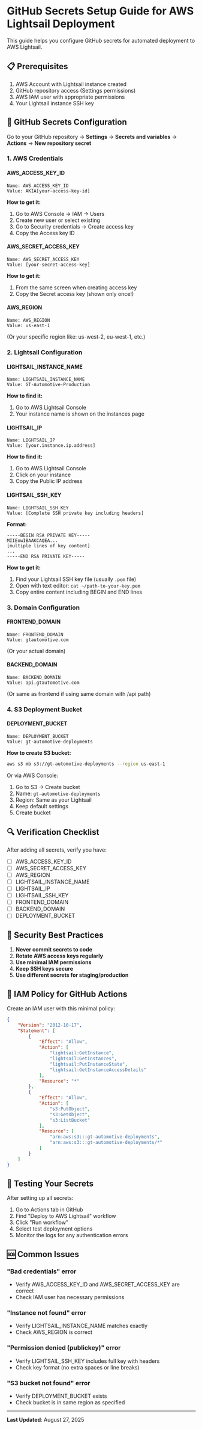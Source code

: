 # GitHub Secrets Setup Guide for AWS Lightsail Deployment

This guide helps you configure GitHub secrets for automated deployment to AWS Lightsail.

## 📋 Prerequisites

1. AWS Account with Lightsail instance created
2. GitHub repository access (Settings permissions)
3. AWS IAM user with appropriate permissions
4. Your Lightsail instance SSH key

## 🔐 GitHub Secrets Configuration

Go to your GitHub repository → **Settings** → **Secrets and variables** → **Actions** → **New repository secret**

### 1. AWS Credentials

#### AWS_ACCESS_KEY_ID
```
Name: AWS_ACCESS_KEY_ID
Value: AKIA[your-access-key-id]
```

**How to get it:**
1. Go to AWS Console → IAM → Users
2. Create new user or select existing
3. Go to Security credentials → Create access key
4. Copy the Access key ID

#### AWS_SECRET_ACCESS_KEY
```
Name: AWS_SECRET_ACCESS_KEY  
Value: [your-secret-access-key]
```

**How to get it:**
1. From the same screen when creating access key
2. Copy the Secret access key (shown only once!)

#### AWS_REGION
```
Name: AWS_REGION
Value: us-east-1
```
(Or your specific region like: us-west-2, eu-west-1, etc.)

### 2. Lightsail Configuration

#### LIGHTSAIL_INSTANCE_NAME
```
Name: LIGHTSAIL_INSTANCE_NAME
Value: GT-Automotive-Production
```

**How to find it:**
1. Go to AWS Lightsail Console
2. Your instance name is shown on the instances page

#### LIGHTSAIL_IP
```
Name: LIGHTSAIL_IP
Value: [your.instance.ip.address]
```

**How to find it:**
1. Go to AWS Lightsail Console
2. Click on your instance
3. Copy the Public IP address

#### LIGHTSAIL_SSH_KEY
```
Name: LIGHTSAIL_SSH_KEY
Value: [Complete SSH private key including headers]
```

**Format:**
```
-----BEGIN RSA PRIVATE KEY-----
MIIEowIBAAKCAQEA...
[multiple lines of key content]
...
-----END RSA PRIVATE KEY-----
```

**How to get it:**
1. Find your Lightsail SSH key file (usually `.pem` file)
2. Open with text editor: `cat ~/path-to-your-key.pem`
3. Copy entire content including BEGIN and END lines

### 3. Domain Configuration

#### FRONTEND_DOMAIN
```
Name: FRONTEND_DOMAIN
Value: gtautomotive.com
```
(Or your actual domain)

#### BACKEND_DOMAIN
```
Name: BACKEND_DOMAIN
Value: api.gtautomotive.com
```
(Or same as frontend if using same domain with /api path)

### 4. S3 Deployment Bucket

#### DEPLOYMENT_BUCKET
```
Name: DEPLOYMENT_BUCKET
Value: gt-automotive-deployments
```

**How to create S3 bucket:**
```bash
aws s3 mb s3://gt-automotive-deployments --region us-east-1
```

Or via AWS Console:
1. Go to S3 → Create bucket
2. Name: `gt-automotive-deployments`
3. Region: Same as your Lightsail
4. Keep default settings
5. Create bucket

## 🔍 Verification Checklist

After adding all secrets, verify you have:

- [ ] AWS_ACCESS_KEY_ID
- [ ] AWS_SECRET_ACCESS_KEY  
- [ ] AWS_REGION
- [ ] LIGHTSAIL_INSTANCE_NAME
- [ ] LIGHTSAIL_IP
- [ ] LIGHTSAIL_SSH_KEY
- [ ] FRONTEND_DOMAIN
- [ ] BACKEND_DOMAIN
- [ ] DEPLOYMENT_BUCKET

## 🚨 Security Best Practices

1. **Never commit secrets to code**
2. **Rotate AWS access keys regularly**
3. **Use minimal IAM permissions**
4. **Keep SSH keys secure**
5. **Use different secrets for staging/production**

## 📝 IAM Policy for GitHub Actions

Create an IAM user with this minimal policy:

```json
{
    "Version": "2012-10-17",
    "Statement": [
        {
            "Effect": "Allow",
            "Action": [
                "lightsail:GetInstance",
                "lightsail:GetInstances",
                "lightsail:PutInstanceState",
                "lightsail:GetInstanceAccessDetails"
            ],
            "Resource": "*"
        },
        {
            "Effect": "Allow",
            "Action": [
                "s3:PutObject",
                "s3:GetObject",
                "s3:ListBucket"
            ],
            "Resource": [
                "arn:aws:s3:::gt-automotive-deployments",
                "arn:aws:s3:::gt-automotive-deployments/*"
            ]
        }
    ]
}
```

## 🔧 Testing Your Secrets

After setting up all secrets:

1. Go to Actions tab in GitHub
2. Find "Deploy to AWS Lightsail" workflow
3. Click "Run workflow"
4. Select test deployment options
5. Monitor the logs for any authentication errors

## 🆘 Common Issues

### "Bad credentials" error
- Verify AWS_ACCESS_KEY_ID and AWS_SECRET_ACCESS_KEY are correct
- Check IAM user has necessary permissions

### "Instance not found" error
- Verify LIGHTSAIL_INSTANCE_NAME matches exactly
- Check AWS_REGION is correct

### "Permission denied (publickey)" error
- Verify LIGHTSAIL_SSH_KEY includes full key with headers
- Check key format (no extra spaces or line breaks)

### "S3 bucket not found" error
- Verify DEPLOYMENT_BUCKET exists
- Check bucket is in same region as specified

---

**Last Updated**: August 27, 2025